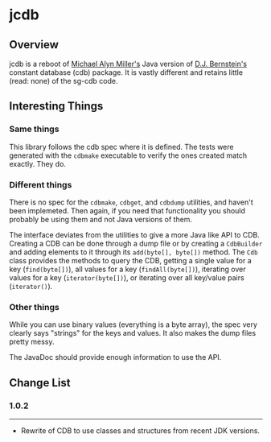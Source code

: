 # jcdb

## Overview

jcdb is a reboot of [Michael Alyn Miller's](http://www.strangegizmo.com/products/sg-cdb/)
Java version of [D.J. Bernstein's](http://cr.yp.to/cdb.html) constant database
(cdb) package. It is vastly different and retains little (read: none) of the sg-cdb code.

## Interesting Things

### Same things

This library follows the cdb spec where it is defined.  The tests were generated
with the `cdbmake` executable to verify the ones created match exactly.  They
do.

### Different things

There is no spec for the `cdbmake`, `cdbget`, and `cdbdump` utilities, and
haven't been implemeted.  Then again, if you need that functionality you should
probably be using them and not Java versions of them.

The interface deviates from the utilities to give a more Java like API to CDB.
Creating a CDB can be done through a dump file or by creating a `CdbBuilder` and
adding elements to it through its `add(byte[], byte[])` method. The `Cdb` class
provides the methods to query the CDB, getting a single value for a key
(`find(byte[])`), all values for a key (`findAll(byte[])`), iterating over
values for a key (`iterator(byte[])`), or iterating over all key/value pairs
(`iterator()`).

### Other things

While you can use binary values (everything is a byte array), the spec very
clearly says "strings" for the keys and values.  It also makes the dump files
pretty messy.

The JavaDoc should provide enough information to use the API.

## Change List

### 1.0.2
-----

- Rewrite of CDB to use classes and structures from recent JDK versions.
